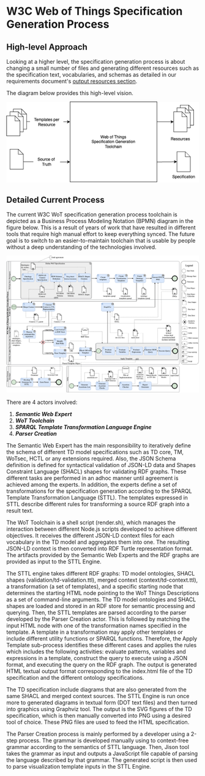 # W3C Web of Things Specification Generation Process

## High-level Approach

Looking at a higher level, the specification generation process is about changing a small number of files and generating different resources such as the specification text, vocabularies, and schemas as detailed in our requirements document's [output resources section](https://github.com/w3c/wot-thing-description/blob/main/toolchain/requirements.md#output-resources).

The diagram below provides this high-level vision.

![High-level Toolchain](./toolchain-highlevel.png)

## Detailed Current Process

The current W3C WoT specification generation process toolchain is depicted as a Business Process Modeling Notation (BPMN) diagram in the figure below. This is a result of years of work that have resulted in different tools that require high manual effort to keep everything synced. The future goal is to switch to an easier-to-maintain toolchain that is usable by people without a deep understanding of the technologies involved.

![Toolchain BPMN](./wot-toolchain-bpmn.png)

There are 4 actors involved:

1. **_Semantic Web Expert_**
2. **_WoT Toolchain_**
3. **_SPARQL Template Transformation Language Engine_**
4. **_Parser Creation_**

The Semantic Web Expert has the main responsibility to iteratively define the schema of different TD model specifications such as TD core, TM, WoTsec, HCTL or any extensions required. Also, the JSON Schema definition is defined for syntactical validation of JSON-LD data and Shapes Constraint Language (SHACL) shapes for validating RDF graphs. These different tasks are performed in an adhoc manner until agreement is achieved among the experts. In addition, the experts define a set of transformations for the specification generation according to the SPARQL Template Transformation Language (STTL). The templates expressed in STTL describe different rules for transforming a source RDF graph into a result text.

The WoT Toolchain is a shell script (render.sh), which manages the interaction between different Node.js scripts developed to achieve different objectives. It receives the different JSON-LD context files for each vocabulary in the TD model and aggregates them into one. The resulting JSON-LD context is then converted into RDF Turtle representation format. The artifacts provided by the Semantic Web Experts and the RDF graphs are provided as input to the STTL Engine.

The STTL engine takes different RDF graphs: TD model ontologies, SHACL shapes (validation/td-validation.ttl), merged context (context/td-context.ttl), a transformation (a set of templates), and a specific starting node that determines the starting HTML node pointing to the WoT Things Descriptions as a set of command-line arguments. The TD model ontologies and SHACL shapes are loaded and stored in an RDF store for semantic processing and querying. Then, the STTL templates are parsed according to the parser developed by the Parser Creation actor. This is followed by matching the input HTML node with one of the transformation names specified in the template. A template in a transformation may apply other templates or include different utility functions or SPARQL functions. Therefore, the Apply Template sub-process identifies these different cases and applies the rules which includes the following activities: evaluate patterns, variables and expressions in a template, construct the query to execute using a JSON format, and executing the query on the RDF graph. The output is generated HTML textual output format corresponding to the index.html file of the TD specification and the different ontology specifications.

The TD specification include diagrams that are also generated from the same SHACL and merged context sources. The STTL Engine is run once more to generated diagrams in textual form (DOT text files) and then turned into graphics using Graphviz tool. The output is the SVG figures of the TD specification, which is then manually converted into PNG using a desired tool of choice. These PNG files are used to feed the HTML specification.

The Parser Creation process is mainly performed by a developer using a 2-step process. The grammar is developed manually using to context-free grammar according to the semantics of STTL language. Then, Jison tool takes the grammar as input and outputs a JavaScript file capable of parsing the language described by that grammar. The generated script is then used to parse visualization template inputs in the STTL Engine.
